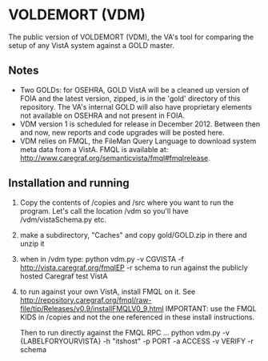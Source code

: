 VOLDEMORT (VDM)
===============

The public version of VOLDEMORT (VDM), the VA's tool for comparing the setup of any VistA system against a GOLD master. 

Notes
-----
- Two GOLDs: for OSEHRA, GOLD VistA will be a cleaned up version of FOIA and the latest version, zipped, is in the 'gold' directory of this repository. The VA's internal GOLD will also have proprietary elements not available on OSEHRA and not present in FOIA.
- VDM version 1 is scheduled for release in December 2012. Between then and now, new reports and code upgrades will be posted here.
- VDM relies on FMQL, the FileMan Query Language to download system meta data from a VistA. FMQL is available at: http://www.caregraf.org/semanticvista/fmql#fmqlrelease.

Installation and running
------------------------
1) Copy the contents of /copies and /src where you want to run the program. Let's call the location /vdm so you'll have /vdm/vistaSchema.py etc. 
2) make a subdirectory, "Caches" and copy gold/GOLD.zip in there and unzip it
3) when in /vdm type:
        python vdm.py -v CGVISTA -f http://vista.caregraf.org/fmqlEP -r schema
   to run against the publicly hosted Caregraf test VistA
4) to run against your own VistA, install FMQL on it. See 
        http://repository.caregraf.org/fmql/raw-file/tip/Releases/v0.9/installFMQLV0_9.html 
   IMPORTANT: use the FMQL KIDS in /copies and not the one referenced in these install instructions. 

   Then to run directly against the FMQL RPC ...
        python vdm.py -v {LABELFORYOURVISTA} -h "itshost" -p PORT -a ACCESS -v VERIFY -r schema

